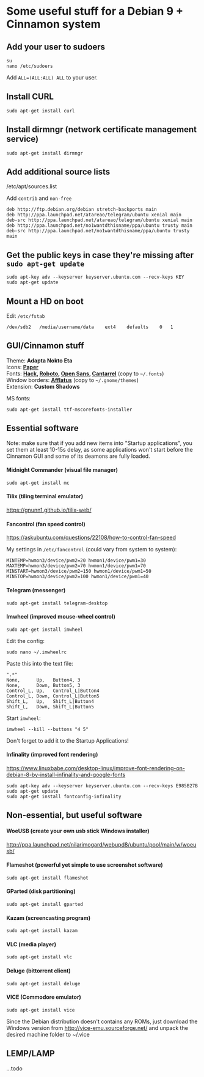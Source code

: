 # Some useful stuff for a Debian 9 + Cinnamon system

## Add your user to sudoers

```
su
nano /etc/sudoers
```
Add `ALL=(ALL:ALL) ALL` to your user.

## Install CURL

```
sudo apt-get install curl
```

## Install dirmngr (network certificate management service)

```
sudo apt-get install dirmngr
```

## Add additional source lists

/etc/apt/sources.list

Add `contrib` and `non-free`

```
deb http://ftp.debian.org/debian stretch-backports main
deb http://ppa.launchpad.net/atareao/telegram/ubuntu xenial main
deb-src http://ppa.launchpad.net/atareao/telegram/ubuntu xenial main
deb http://ppa.launchpad.net/no1wantdthisname/ppa/ubuntu trusty main
deb-src http://ppa.launchpad.net/no1wantdthisname/ppa/ubuntu trusty main
```

## Get the public keys in case they're missing after `sudo apt-get update`

```
sudo apt-key adv --keyserver keyserver.ubuntu.com --recv-keys KEY
sudo apt-get update
```

## Mount a HD on boot

Edit `/etc/fstab`

```
/dev/sdb2	/media/username/data	ext4	defaults	0	1
```

## GUI/Cinnamon stuff 

Theme: __Adapta Nokto Eta__  
Icons: __[Paper](https://snwh.org/paper)__  
Fonts: __[Hack](https://github.com/source-foundry/Hack), [Roboto](https://fonts.google.com/specimen/Roboto), [Open Sans](https://fonts.google.com/specimen/Open+Sans), [Cantarrel](https://fonts.google.com/specimen/Cantarell)__  (copy to `~/.fonts`)  
Window borders: __[Afflatus](https://www.gnome-look.org/p/1191004/)__  (copy to `~/.gnome/themes`)  
Extension: __Custom Shadows__   

MS fonts:
```
sudo apt-get install ttf-mscorefonts-installer
```

## Essential software

Note: make sure that if you add new items into "Startup applications", you set them at least 10-15s delay, as some applications won't start before the Cinnamon GUI and some of its deamons are fully loaded.

#### Midnight Commander (visual file manager)

```
sudo apt-get install mc
```

#### Tilix (tiling terminal emulator)

https://gnunn1.github.io/tilix-web/


#### Fancontrol (fan speed control)

https://askubuntu.com/questions/22108/how-to-control-fan-speed

My settings in `/etc/fancontrol` (could vary from system to system): 
```
MINTEMP=hwmon3/device/pwm2=20 hwmon1/device/pwm1=30
MAXTEMP=hwmon3/device/pwm2=70 hwmon1/device/pwm1=70
MINSTART=hwmon3/device/pwm2=150 hwmon1/device/pwm1=50
MINSTOP=hwmon3/device/pwm2=100 hwmon1/device/pwm1=40
```

#### Telegram (messenger)

```
sudo apt-get install telegram-desktop
```

#### Imwheel (improved mouse-wheel control)

```
sudo apt-get install imwheel
```
Edit the config:
```
sudo nano ~/.imwheelrc
```
Paste this into the text file:
```
".*"
None,      Up,   Button4, 3
None,      Down, Button5, 3
Control_L, Up,   Control_L|Button4
Control_L, Down, Control_L|Button5
Shift_L,   Up,   Shift_L|Button4
Shift_L,   Down, Shift_L|Button5
```
Start `imwheel`:
```
imwheel --kill --buttons "4 5"
```
Don't forget to add it to the Startup Applications!

#### Infinality (improved font rendering)

https://www.linuxbabe.com/desktop-linux/improve-font-rendering-on-debian-8-by-install-infinality-and-google-fonts

```
sudo apt-key adv --keyserver keyserver.ubuntu.com --recv-keys E985B27B
sudo apt-get update
sudo apt-get install fontconfig-infinality
```

## Non-essential, but useful software

#### WoeUSB (create your own usb stick Windows installer)

http://ppa.launchpad.net/nilarimogard/webupd8/ubuntu/pool/main/w/woeusb/

#### Flameshot (powerful yet simple to use screenshot software)

```
sudo apt-get install flameshot
```

#### GParted (disk partitioning)

```
sudo apt-get install gparted
```

#### Kazam (screencasting program)

```
sudo apt-get install kazam
```

#### VLC (media player)

```
sudo apt-get install vlc
```

#### Deluge (bittorrent client)

```
sudo apt-get install deluge
```

#### VICE (Commodore emulator)

```
sudo apt-get install vice
```
Since the Debian distribution doesn't contains any ROMs, just download the Windows version from http://vice-emu.sourceforge.net/ and unpack the desired machine folder to ~/.vice


## LEMP/LAMP

...todo
